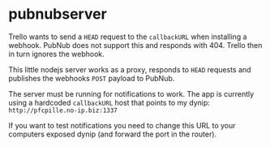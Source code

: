 ﻿# pubnubserver

Trello wants to send a `HEAD` request to the `callbackURL` when installing a webhook. PubNub does not support this and responds with 404. Trello then in turn ignores the webhook.

This little nodejs server works as a proxy, responds to `HEAD` requests and publishes the webhooks `POST` payload to PubNub.

The server must be running for notifications to work. The app is currently using a hardcoded `callbackURL` host that points to my dynip:
`http://pfcpille.no-ip.biz:1337`

If you want to test notifications you need to change this URL to your computers exposed dynip (and forward the port in the router).

